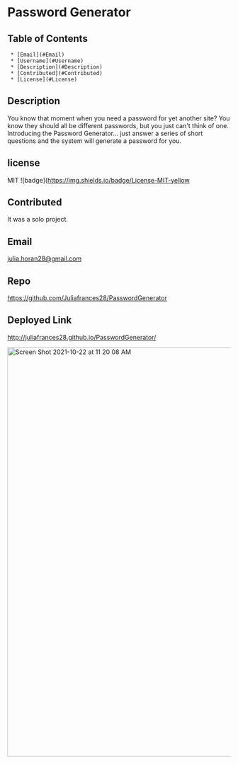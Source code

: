 
  # Password Generator 

   ## Table of Contents
     * [Email](#Email)
     * [Username](#Username)
     * [Description](#Description)
     * [Contributed](#Contributed)
     * [License](#License)
     
  ## Description
  You know that moment when you need a password for yet another site?  You know they should all be different passwords, but you just can't think of one. Introducing the Password Generator... just answer a series of short questions and the system will generate a password for you.  

  ## license 
  MIT ![badge](https://img.shields.io/badge/License-MIT-yellow

  ## Contributed
  It was a solo project.  
  
  ## Email 
  julia.horan28@gmail.com

  ## Repo
  https://github.com/Juliafrances28/PasswordGenerator
  
  ## Deployed Link 
  http://juliafrances28.github.io/PasswordGenerator/

<img width="925" alt="Screen Shot 2021-10-22 at 11 20 08 AM" src="https://user-images.githubusercontent.com/67694214/138480789-e73847c0-5374-4c17-8157-0d2a4c7b32fd.png">
